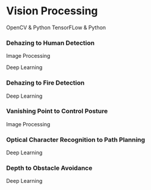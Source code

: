 # Vision Processing
OpenCV & Python
TensorFLow & Python

### Dehazing to Human Detection
Image Processing

Deep Learning

### Dehazing to Fire Detection
Deep Learning

### Vanishing Point to Control Posture
Image Processing

### Optical Character Recognition to Path Planning
Deep Learning

### Depth to Obstacle Avoidance
Deep Learning
